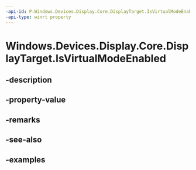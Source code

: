 ```yaml
---
-api-id: P:Windows.Devices.Display.Core.DisplayTarget.IsVirtualModeEnabled
-api-type: winrt property
---
```


<!-- Property syntax.
public bool IsVirtualModeEnabled { get; }
-->

# Windows.Devices.Display.Core.DisplayTarget.IsVirtualModeEnabled

## -description

## -property-value

## -remarks

## -see-also

## -examples

